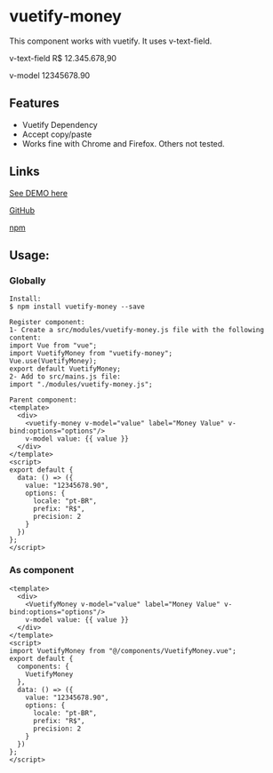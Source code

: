 # vuetify-money

This component works with vuetify. It uses v-text-field.

v-text-field
R$ 12.345.678,90

v-model
12345678.90

## Features

- Vuetify Dependency
- Accept copy/paste
- Works fine with Chrome and Firefox. Others not tested.

## Links
<p><a href="https://59hh7.codesandbox.io/">See DEMO here</a></p>
<p><a href="https://github.com/juareznasato/vuetify-money" target="_blank">GitHub</a></p>
<p><a href="https://www.npmjs.com/package/vuetify-money" target="_blank">npm</a></p>

## Usage:

### Globally
```
Install:
$ npm install vuetify-money --save

Register component:
1- Create a src/modules/vuetify-money.js file with the following content:
import Vue from "vue";
import VuetifyMoney from "vuetify-money";
Vue.use(VuetifyMoney);
export default VuetifyMoney;
2- Add to src/mains.js file:
import "./modules/vuetify-money.js";

Parent component:
<template>
  <div>
    <vuetify-money v-model="value" label="Money Value" v-bind:options="options"/>
    v-model value: {{ value }}
  </div>
</template>
<script>
export default {
  data: () => ({
    value: "12345678.90",
    options: {
      locale: "pt-BR",
      prefix: "R$",
      precision: 2
    }
  })
};
</script>

```
### As component
```
<template>
  <div>
    <VuetifyMoney v-model="value" label="Money Value" v-bind:options="options"/>
    v-model value: {{ value }}
  </div>
</template>
<script>
import VuetifyMoney from "@/components/VuetifyMoney.vue";
export default {
  components: {
    VuetifyMoney
  },
  data: () => ({
    value: "12345678.90",
    options: {
      locale: "pt-BR",
      prefix: "R$",
      precision: 2
    }
  })
};
</script>
```

